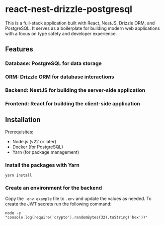 # react-nest-drizzle-postgresql

This is a full-stack application built with React, NestJS, Drizzle ORM, and PostgreSQL. It serves as a boilerplate for building modern web applications with a focus on type safety and developer experience.

## Features

### Database: PostgreSQL for data storage

### ORM: Drizzle ORM for database interactions

### Backend: NestJS for building the server-side application

### Frontend: React for building the client-side application

## Installation

Prerequisites:

- Node.js (v22 or later)
- Docker (for PostgreSQL)
- Yarn (for package management)

### Install the packages with Yarn

```shell
yarn install
```

### Create an environment for the backend

Copy the `.env.example` file to `.env` and update the values as needed.
To create the JWT secrets run the following command:

```shell
node -e "console.log(require('crypto').randomBytes(32).toString('hex'))"
```
